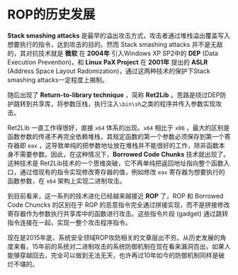 # ROP的历史发展

**Stack smashing attacks** 是最早的溢出攻击方式，攻击者通过堆栈溢出覆盖写入想要执行的指令，达到攻击的目的。然而 Stack smashing attacks 并不是无敌的，其对抗技术就是 **微软** 在 **2004年** 引入Windows XP SP2中的 **DEP** (Data Execution Prevention)，和 **Linux PaX Project** 在 **2001年** 提出的 **ASLR** (Address Space Layout Radomization)，通过这两种技术的保护下Stack smashing attacks一定程度上揭制。

随后出现了 **Return-to-library technique** ，简称 **Ret2Lib** 。思路是绕过DEP防护跳转到共享库，将参数压栈，执行注入`\bin\sh`之类的程序并传入参数实现攻击。

Ret2Lib 一直工作得很好，直接 `x64` 体系的出现。`x64` 相比于 `x86` ，最大的区别是函数参数的传递不再完全依赖堆栈，其规定函数的第一个参数必须保存到第一个寄存器即 `eax` ，这导致单纯的把参数地址放在堆栈并不能很好的工作，除非函数本身不需要参数。因此，在这种情况下，**Borrowed Code Chunks** 技术就出现了。这种技术是 Ret2Lib技术的一个思维突破，它不再单纯把返回地址指向整个函数入口，通过借现有的指令实现修改寄存器的值，例如修改 `eax` 寄存器为想要执行的函数参数，在 `x64` 架构上实现二进制攻击。

到目前看来，这一系列的技术进化已经越来越接近 **ROP** 了，ROP 和 Borrowed Code Chuncks 的区别在于 ROP 的恶意指令完全通过拼接实现，而不是拼接修改寄存器作为参数执行共享库中的函数进行攻击。这些指令片段 (gadget) 通过跳转指令连接在一起，实现一整个攻击程序指令。

现在是2015年底，系统安全领域ROP攻防相关的文章层出不穷。从历史发展的角度来看，15年前的系统对二进制攻击的系统防御机制在现在看来漏洞百出，如果人能够穿越回去，完全可以做到无法无天，也许再过10年如今的防御机制同样是破烂不堪的。
